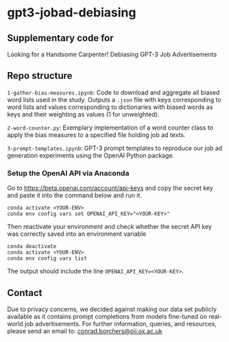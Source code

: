 # gpt3-jobad-debiasing

## Supplementary code for

Looking for a Handsome Carpenter! Debiasing GPT-3 Job Advertisements

<!--Please cite as:

```
coming soon
```
-->

## Repo structure

`1-gather-bias-measures.ipynb`: Code to download and aggregate all biased word lists used in the study. Outputs a `.json` file with keys corresponding to word lists and values corresponding to dictionaries with biased words as keys and their weighting as values (1 for unweighted).

`2-word-counter.py`: Exemplary implementation of a word counter class to apply the bias measures to a specified file holding job ad texts.

`3-prompt-templates.ipynb`: GPT-3 prompt templates to reproduce our job ad generation experiments using the OpenAI Python package.

### Setup the OpenAI API via Anaconda

Go to https://beta.openai.com/account/api-keys and copy the secret key and paste it into the command below and run it.

```
conda activate <YOUR-ENV>
conda env config vars set OPENAI_API_KEY="<YOUR-KEY>"
```
Then reactivate your environment and check whether the secret API key was correctly saved into an environment variable
```
conda deactivate
conda activate <YOUR-ENV>
conda env config vars list                                                                    
```
The output should include the line `OPENAI_API_KEY=<YOUR-KEY>`.

## Contact

Due to privacy concerns, we decided against making our data set publicly available as it contains prompt completions from models fine-tuned on real-world job advertisements. For further information, queries, and resources, please send an email to: [conrad.borchers@oii.ox.ac.uk](mailto:conrad.borchers@oii.ox.ac.uk)

